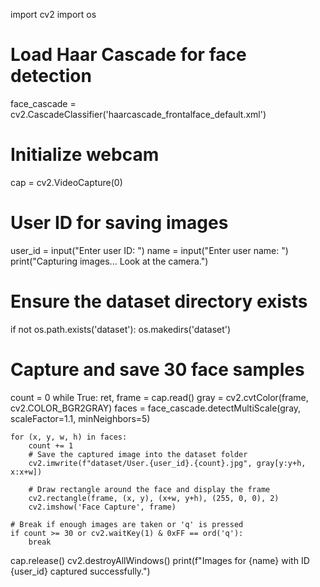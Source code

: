 import cv2
import os

# Load Haar Cascade for face detection
face_cascade = cv2.CascadeClassifier('haarcascade_frontalface_default.xml')

# Initialize webcam
cap = cv2.VideoCapture(0)

# User ID for saving images
user_id = input("Enter user ID: ")
name = input("Enter user name: ")
print("Capturing images... Look at the camera.")

# Ensure the dataset directory exists
if not os.path.exists('dataset'):
    os.makedirs('dataset')

# Capture and save 30 face samples
count = 0
while True:
    ret, frame = cap.read()
    gray = cv2.cvtColor(frame, cv2.COLOR_BGR2GRAY)
    faces = face_cascade.detectMultiScale(gray, scaleFactor=1.1, minNeighbors=5)
    
    for (x, y, w, h) in faces:
        count += 1
        # Save the captured image into the dataset folder
        cv2.imwrite(f"dataset/User.{user_id}.{count}.jpg", gray[y:y+h, x:x+w])
        
        # Draw rectangle around the face and display the frame
        cv2.rectangle(frame, (x, y), (x+w, y+h), (255, 0, 0), 2)
        cv2.imshow('Face Capture', frame)
    
    # Break if enough images are taken or 'q' is pressed
    if count >= 30 or cv2.waitKey(1) & 0xFF == ord('q'):
        break

cap.release()
cv2.destroyAllWindows()
print(f"Images for {name} with ID {user_id} captured successfully.")

